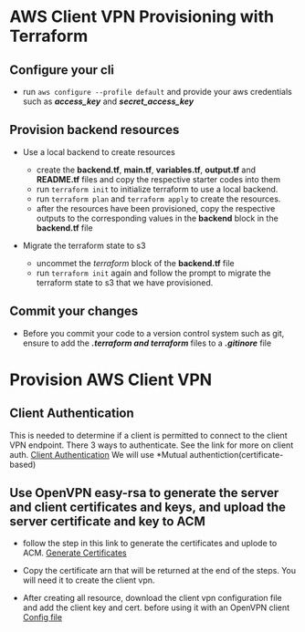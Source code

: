 # AWS Client VPN Provisioning with Terraform

## Configure your cli
- run `aws configure --profile default` and provide your aws credentials such as ***access_key*** and ***secret_access_key***

## Provision backend resources
- Use a local backend to create resources
    - create the **backend.tf**, **main.tf**, **variables.tf**, **output.tf** and **README.tf** files and copy the respective starter codes into them
    - run `terraform init` to initialize terraform to use a local backend.
    - run `terraform plan` and `terraform apply` to create the resources.
    - after the resources have been provisioned, copy the respective outputs to the corresponding values in the **backend** block in the **backend.tf** file

- Migrate the terraform state to s3
    - uncommet the *terraform* block of the **backend.tf** file
    - run `terraform init` again and follow the prompt to migrate the terraform state to s3 that we have provisioned.

## Commit your changes
- Before you commit your code to a version control system such as git, ensure to add the ***.terraform and terraform*** files to a ***.gitinore*** file

# Provision AWS Client VPN
## Client Authentication 
This is needed to determine if a client is permitted to connect to the client VPN endpoint. There 3 ways to authenticate. 
See the link for more on client auth. [Client Authentication](https://docs.aws.amazon.com/vpn/latest/clientvpn-admin/client-authentication.html#mutual)
We will use *Mutual authentiction(certificate-based)
## Use OpenVPN easy-rsa to generate the server and client certificates and keys, and upload the server certificate and key to ACM
- follow the step in this link to generate the certificates and uplode to ACM. [Generate Certificates](https://docs.aws.amazon.com/vpn/latest/clientvpn-admin/client-authentication.html#mutual)
- Copy the certificate arn that will be returned at the end of the steps. You will need it to create the client vpn.


- After creating all resource, download the client vpn configuration file and add the client key and cert. before using it with an OpenVPN client [Config file](https://docs.aws.amazon.com/vpn/latest/clientvpn-admin/cvpn-working-endpoint-export.html)